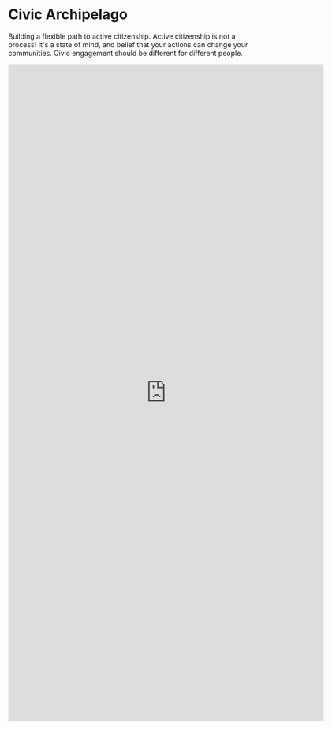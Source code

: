 # Civic Archipelago
Building a flexible path to active citizenship. Active citizenship is not a process! It's a state of mind, and belief that your actions can change your communities. Civic engagement should be different for different people.

<iframe src="https://docs.google.com/forms/d/e/1FAIpQLSd1WAfVVL-AbGu5q7Y1MgpiBGyTxFau_Rj2UtG8qD5i5B_4vw/viewform?embedded=true" width="640" height="1334" frameborder="0" marginheight="0" marginwidth="0">Loading...</iframe>
